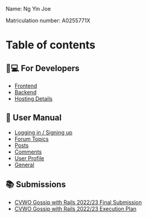 Name: Ng Yin Joe

Matriculation number: A0255771X

# Table of contents

## 👩💻 For Developers

- [Frontend](for-developers/frontend.md)
- [Backend](for-developers/backend.md)
- [Hosting Details](for-developers/hosting-details.md)

## 📜 User Manual

- [Logging in / Signing up](user-manual/logging-in-signing-up.md)
- [Forum Topics](user-manual/forum-topics.md)
- [Posts](user-manual/posts.md)
- [Comments](user-manual/comments.md)
- [User Profile](user-manual/user-profile.md)
- [General](user-manual/general.md)

## 📚 Submissions

- [CVWO Gossip with Rails 2022/23 Final Submission](submissions/cvwo-gossip-with-rails-2022-23-final-submission.md)
- [CVWO Gossip with Rails 2022/23 Execution Plan](submissions/cvwo-gossip-with-rails-2022-23-execution-plan.md)
